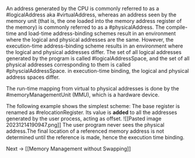 An address generated by the CPU is commonly referred to as a #logicalAddress aka #virtualAddress, whereas an address seen by the memory unit (that is, the one loaded into the memory address register of the memory) is commonly referred to as a #physicalAddress.
The compile-time and load-time address-binding schemes result in an environment where the logical and physical addresses are the same. However, the execution-time address-binding scheme results in an environment where the logical and physical addresses differ. The set of all logical addresses generated by the program is called #logicalAddressSpace, and the set of all physical addresses corresponding to them is called #physcialAddressSpace. in execution-time binding, the logical and physical address spaces differ.

The run-time mapping from virtual to physical addresses is done by the #memoryManagementUnit (MMU), which is a hardware device.

The following example shows the simplest scheme: 
The base register is renamed as #relocationRegister. Its value is **added** to all the addresses generated by the user process, acting as offset.
![[Pasted image 20231214190947.png]]
The user program never sees the physical address.The final location of a referenced memory address is not determined until the reference is made, hence the execution time binding.

Next → [[Memory Management without Swapping]]



